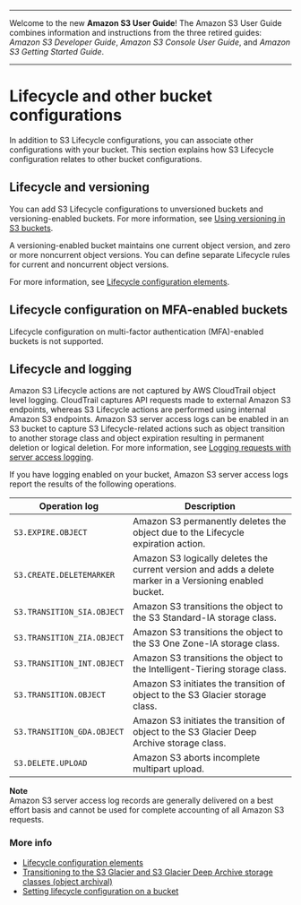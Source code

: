 --------

Welcome to the new **Amazon S3 User Guide**\! The Amazon S3 User Guide combines information and instructions from the three retired guides: *Amazon S3 Developer Guide*, *Amazon S3 Console User Guide*, and *Amazon S3 Getting Started Guide*\.

--------

# Lifecycle and other bucket configurations<a name="lifecycle-and-other-bucket-config"></a>

In addition to S3 Lifecycle configurations, you can associate other configurations with your bucket\. This section explains how S3 Lifecycle configuration relates to other bucket configurations\.

## Lifecycle and versioning<a name="lifecycle-versioning-support-intro"></a>

You can add S3 Lifecycle configurations to unversioned buckets and versioning\-enabled buckets\. For more information, see [Using versioning in S3 buckets](Versioning.md)\. 

A versioning\-enabled bucket maintains one current object version, and zero or more noncurrent object versions\. You can define separate Lifecycle rules for current and noncurrent object versions\.

For more information, see [Lifecycle configuration elements](intro-lifecycle-rules.md)\.

## Lifecycle configuration on MFA\-enabled buckets<a name="lifecycle-general-considerations-mfa-enabled-bucket"></a>

Lifecycle configuration on multi\-factor authentication \(MFA\)\-enabled buckets is not supported\.

## Lifecycle and logging<a name="lifecycle-general-considerations-logging"></a>

Amazon S3 Lifecycle actions are not captured by AWS CloudTrail object level logging\. CloudTrail captures API requests made to external Amazon S3 endpoints, whereas S3 Lifecycle actions are performed using internal Amazon S3 endpoints\. Amazon S3 server access logs can be enabled in an S3 bucket to capture S3 Lifecycle\-related actions such as object transition to another storage class and object expiration resulting in permanent deletion or logical deletion\. For more information, see [Logging requests with server access logging](ServerLogs.md)\.

If you have logging enabled on your bucket, Amazon S3 server access logs report the results of the following operations\.


| Operation log | Description | 
| --- | --- | 
|  `S3.EXPIRE.OBJECT`  |  Amazon S3 permanently deletes the object due to the Lifecycle expiration action\.  | 
|  `S3.CREATE.DELETEMARKER`  |  Amazon S3 logically deletes the current version and adds a delete marker in a Versioning enabled bucket\.  | 
|  `S3.TRANSITION_SIA.OBJECT`  |  Amazon S3 transitions the object to the S3 Standard\-IA storage class\.  | 
|  `S3.TRANSITION_ZIA.OBJECT`  |  Amazon S3 transitions the object to the S3 One Zone\-IA storage class\.  | 
|  `S3.TRANSITION_INT.OBJECT`  |  Amazon S3 transitions the object to the Intelligent\-Tiering storage class\.  | 
|  `S3.TRANSITION.OBJECT`  |  Amazon S3 initiates the transition of object to the S3 Glacier storage class\.  | 
|  `S3.TRANSITION_GDA.OBJECT`  |  Amazon S3 initiates the transition of object to the S3 Glacier Deep Archive storage class\.  | 
|  `S3.DELETE.UPLOAD`  |  Amazon S3 aborts incomplete multipart upload\.  | 

**Note**  
Amazon S3 server access log records are generally delivered on a best effort basis and cannot be used for complete accounting of all Amazon S3 requests\. 

### More info<a name="lifecycle-general-considerations-logging-more-info"></a>
+ [Lifecycle configuration elements](intro-lifecycle-rules.md) 
+ [Transitioning to the S3 Glacier and S3 Glacier Deep Archive storage classes \(object archival\)](lifecycle-transition-general-considerations.md#before-deciding-to-archive-objects)
+ [Setting lifecycle configuration on a bucket](how-to-set-lifecycle-configuration-intro.md) 